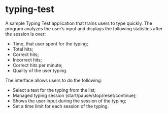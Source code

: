 # typing-test
A sample Typing Test application that trains users to type quickly.
The program analyzes the user’s input and displays the following statistics after the session is over:
- Time, that user spent for the typing;
- Total hits;
- Correct hits;
- Incorrect hits;
- Correct hits per minute;
- Quality of the user typing.

The interface allows users to do the following:
- Select a text for the typing from the list;
- Managed typing session (start/pause/stop/reset/continue);
- Shows the user input during the session of the typing;
- Set a time limit for each session of the typing.
